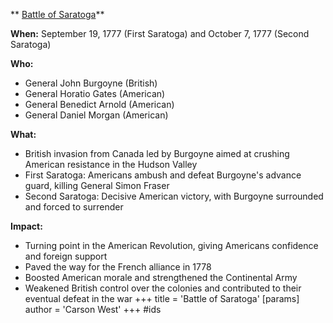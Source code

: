 ** [Battle of Saratoga](./../battle-of-saratoga/)**

**When:** September 19, 1777 (First Saratoga) and October 7, 1777 (Second Saratoga)

**Who:**
* General John Burgoyne (British)
* General Horatio Gates (American)
* General Benedict Arnold (American)
* General Daniel Morgan (American)

**What:**
* British invasion from Canada led by Burgoyne aimed at crushing American resistance in the Hudson Valley
* First Saratoga: Americans ambush and defeat Burgoyne's advance guard, killing General Simon Fraser
* Second Saratoga: Decisive American victory, with Burgoyne surrounded and forced to surrender

**Impact:**
* Turning point in the American Revolution, giving Americans confidence and foreign support
* Paved the way for the French alliance in 1778
* Boosted American morale and strengthened the Continental Army
* Weakened British control over the colonies and contributed to their eventual defeat in the war
+++
 title = 'Battle of Saratoga'
[params]
	author = 'Carson West'
+++
#ids
